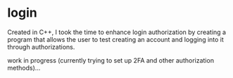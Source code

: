 # login
Created in C++, I took the time to enhance login authorization by creating a program that allows the user to test creating an account and logging into it through authorizations.

work in progress (currently trying to set up 2FA and other authorization methods)...
